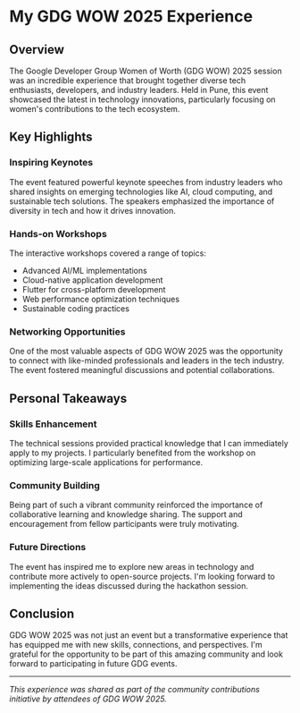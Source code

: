 # My GDG WOW 2025 Experience

## Overview
The Google Developer Group Women of Worth (GDG WOW) 2025 session was an incredible experience that brought together diverse tech enthusiasts, developers, and industry leaders. Held in Pune, this event showcased the latest in technology innovations, particularly focusing on women's contributions to the tech ecosystem.

## Key Highlights

### Inspiring Keynotes
The event featured powerful keynote speeches from industry leaders who shared insights on emerging technologies like AI, cloud computing, and sustainable tech solutions. The speakers emphasized the importance of diversity in tech and how it drives innovation.

### Hands-on Workshops
The interactive workshops covered a range of topics:
- Advanced AI/ML implementations
- Cloud-native application development
- Flutter for cross-platform development
- Web performance optimization techniques
- Sustainable coding practices

### Networking Opportunities
One of the most valuable aspects of GDG WOW 2025 was the opportunity to connect with like-minded professionals and leaders in the tech industry. The event fostered meaningful discussions and potential collaborations.

## Personal Takeaways

### Skills Enhancement
The technical sessions provided practical knowledge that I can immediately apply to my projects. I particularly benefited from the workshop on optimizing large-scale applications for performance.

### Community Building
Being part of such a vibrant community reinforced the importance of collaborative learning and knowledge sharing. The support and encouragement from fellow participants were truly motivating.

### Future Directions
The event has inspired me to explore new areas in technology and contribute more actively to open-source projects. I'm looking forward to implementing the ideas discussed during the hackathon session.

## Conclusion
GDG WOW 2025 was not just an event but a transformative experience that has equipped me with new skills, connections, and perspectives. I'm grateful for the opportunity to be part of this amazing community and look forward to participating in future GDG events.

---
*This experience was shared as part of the community contributions initiative by attendees of GDG WOW 2025.*